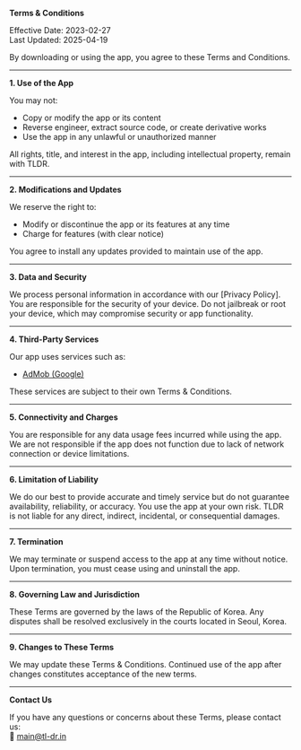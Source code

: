 **Terms & Conditions**

Effective Date: 2023-02-27  
Last Updated: 2025-04-19

By downloading or using the app, you agree to these Terms and Conditions.

---

**1. Use of the App**

You may not:
- Copy or modify the app or its content
- Reverse engineer, extract source code, or create derivative works
- Use the app in any unlawful or unauthorized manner

All rights, title, and interest in the app, including intellectual property, remain with TLDR.

---

**2. Modifications and Updates**

We reserve the right to:
- Modify or discontinue the app or its features at any time
- Charge for features (with clear notice)

You agree to install any updates provided to maintain use of the app.

---

**3. Data and Security**

We process personal information in accordance with our [Privacy Policy]. You are responsible for the security of your device. Do not jailbreak or root your device, which may compromise security or app functionality.

---

**4. Third-Party Services**

Our app uses services such as:
- [AdMob (Google)](https://developers.google.com/admob/terms)

These services are subject to their own Terms & Conditions.

---

**5. Connectivity and Charges**

You are responsible for any data usage fees incurred while using the app. We are not responsible if the app does not function due to lack of network connection or device limitations.

---

**6. Limitation of Liability**

We do our best to provide accurate and timely service but do not guarantee availability, reliability, or accuracy. You use the app at your own risk. TLDR is not liable for any direct, indirect, incidental, or consequential damages.

---

**7. Termination**

We may terminate or suspend access to the app at any time without notice. Upon termination, you must cease using and uninstall the app.

---

**8. Governing Law and Jurisdiction**

These Terms are governed by the laws of the Republic of Korea. Any disputes shall be resolved exclusively in the courts located in Seoul, Korea.

---

**9. Changes to These Terms**

We may update these Terms & Conditions. Continued use of the app after changes constitutes acceptance of the new terms.

---

**Contact Us**

If you have any questions or concerns about these Terms, please contact us:  
📧 main@tl-dr.in
